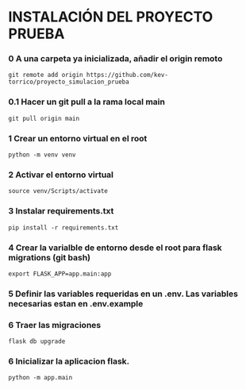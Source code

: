 # INSTALACIÓN DEL PROYECTO PRUEBA

### 0 A una carpeta ya inicializada, añadir el origin remoto

`git remote add origin https://github.com/kev-torrico/proyecto_simulacion_prueba`

### 0.1 Hacer un git pull a la rama local main

`git pull origin main`

### 1 Crear un entorno virtual en el root

`python -m venv venv`

### 2 Activar el entorno virtual

`source venv/Scripts/activate`

### 3 Instalar requirements.txt

`pip install -r requirements.txt`

### 4 Crear la varialble de entorno desde el root para flask migrations (git bash)

`export FLASK_APP=app.main:app`

### 5 Definir las variables requeridas en un .env. Las variables necesarias estan en .env.example

### 6 Traer las migraciones

`flask db upgrade`

### 6 Inicializar la aplicacion flask.

`python -m app.main`
